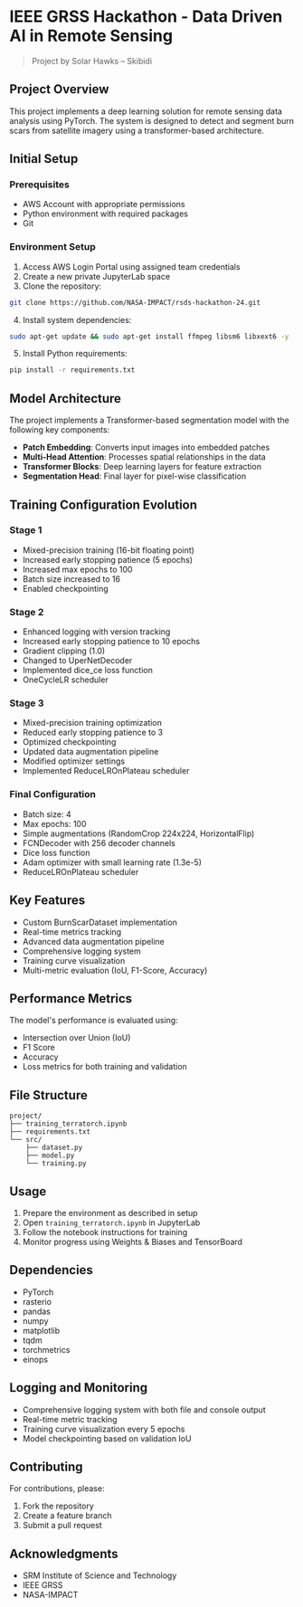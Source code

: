 # IEEE GRSS Hackathon - Data Driven AI in Remote Sensing
> Project by Solar Hawks – Skibidi

## Project Overview
This project implements a deep learning solution for remote sensing data analysis using PyTorch. The system is designed to detect and segment burn scars from satellite imagery using a transformer-based architecture.

## Initial Setup

### Prerequisites
- AWS Account with appropriate permissions
- Python environment with required packages
- Git

### Environment Setup
1. Access AWS Login Portal using assigned team credentials
2. Create a new private JupyterLab space
3. Clone the repository:
```bash
git clone https://github.com/NASA-IMPACT/rsds-hackathon-24.git
```
4. Install system dependencies:
```bash
sudo apt-get update && sudo apt-get install ffmpeg libsm6 libxext6 -y
```
5. Install Python requirements:
```bash
pip install -r requirements.txt
```

## Model Architecture
The project implements a Transformer-based segmentation model with the following key components:

- **Patch Embedding**: Converts input images into embedded patches
- **Multi-Head Attention**: Processes spatial relationships in the data
- **Transformer Blocks**: Deep learning layers for feature extraction
- **Segmentation Head**: Final layer for pixel-wise classification

## Training Configuration Evolution

### Stage 1
- Mixed-precision training (16-bit floating point)
- Increased early stopping patience (5 epochs)
- Increased max epochs to 100
- Batch size increased to 16
- Enabled checkpointing

### Stage 2
- Enhanced logging with version tracking
- Increased early stopping patience to 10 epochs
- Gradient clipping (1.0)
- Changed to UperNetDecoder
- Implemented dice_ce loss function
- OneCycleLR scheduler

### Stage 3
- Mixed-precision training optimization
- Reduced early stopping patience to 3
- Optimized checkpointing
- Updated data augmentation pipeline
- Modified optimizer settings
- Implemented ReduceLROnPlateau scheduler

### Final Configuration
- Batch size: 4
- Max epochs: 100
- Simple augmentations (RandomCrop 224x224, HorizontalFlip)
- FCNDecoder with 256 decoder channels
- Dice loss function
- Adam optimizer with small learning rate (1.3e-5)
- ReduceLROnPlateau scheduler

## Key Features
- Custom BurnScarDataset implementation
- Real-time metrics tracking
- Advanced data augmentation pipeline
- Comprehensive logging system
- Training curve visualization
- Multi-metric evaluation (IoU, F1-Score, Accuracy)

## Performance Metrics
The model's performance is evaluated using:
- Intersection over Union (IoU)
- F1 Score
- Accuracy
- Loss metrics for both training and validation

## File Structure
```
project/
├── training_terratorch.ipynb
├── requirements.txt
└── src/
    ├── dataset.py
    ├── model.py
    └── training.py
```

## Usage
1. Prepare the environment as described in setup
2. Open `training_terratorch.ipynb` in JupyterLab
3. Follow the notebook instructions for training
4. Monitor progress using Weights & Biases and TensorBoard

## Dependencies
- PyTorch
- rasterio
- pandas
- numpy
- matplotlib
- tqdm
- torchmetrics
- einops

## Logging and Monitoring
- Comprehensive logging system with both file and console output
- Real-time metric tracking
- Training curve visualization every 5 epochs
- Model checkpointing based on validation IoU

## Contributing
For contributions, please:
1. Fork the repository
2. Create a feature branch
3. Submit a pull request

## Acknowledgments
- SRM Institute of Science and Technology
- IEEE GRSS
- NASA-IMPACT